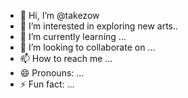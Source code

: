 - 👋 Hi, I’m @takezow
- 👀 I’m interested in exploring new arts..
- 🌱 I’m currently learning ...
- 💞️ I’m looking to collaborate on ...
- 📫 How to reach me ...
- 😄 Pronouns: ...
- ⚡ Fun fact: ...

<!---
takezow/takezow is a ✨ special ✨ repository because its `README.md` (this file) appears on your GitHub profile.
You can click the Preview link to take a look at your changes.
--->
